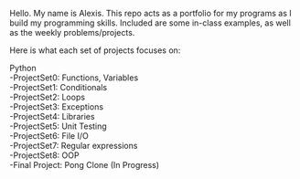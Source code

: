 Hello. My name is Alexis. This repo acts as a portfolio for my programs as I build my programming skills. Included are some in-class examples, as well as the weekly problems/projects.

Here is what each set of projects focuses on:

Python <br>
-ProjectSet0: Functions, Variables <br>
-ProjectSet1: Conditionals <br>
-ProjectSet2: Loops <br>
-ProjectSet3: Exceptions <br>
-ProjectSet4: Libraries <br>
-ProjectSet5: Unit Testing <br>
-ProjectSet6: File I/O <br>
-ProjectSet7: Regular expressions <br>
-ProjectSet8: OOP <br>
-Final Project: Pong Clone (In Progress)
